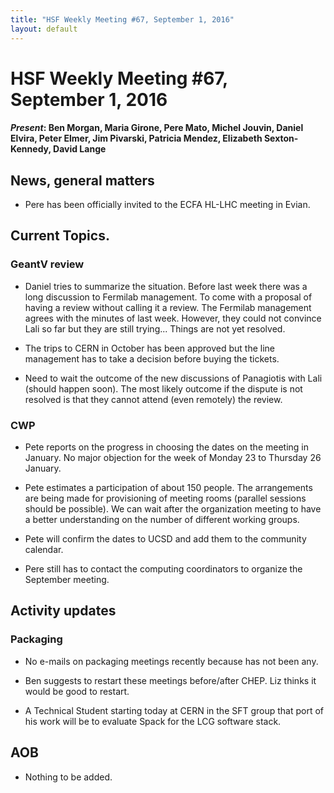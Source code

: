 ```yaml
---
title: "HSF Weekly Meeting #67, September 1, 2016"
layout: default
---
```


# HSF Weekly Meeting #67, September 1, 2016

#### *Present*: Ben Morgan, Maria Girone, Pere Mato, Michel Jouvin, Daniel Elvira, Peter Elmer, Jim Pivarski, Patricia Mendez, Elizabeth Sexton-Kennedy, David Lange 

## News, general matters

-   Pere has been officially invited to the ECFA HL-LHC meeting in Evian.

## Current Topics.

### GeantV review

-   Daniel tries to summarize the situation. Before last week there was a long discussion to Fermilab management. To come with a proposal of having a review without calling it a review. The Fermilab management agrees with the minutes of last week. However, they could not convince Lali so far but they are still trying... Things are not yet resolved.

-   The trips to CERN in October has been approved but the line management has to take a decision before buying the tickets.

-   Need to wait the outcome of the new discussions of Panagiotis with Lali (should happen soon). The most likely outcome if the dispute is not resolved is that they cannot attend (even remotely) the review.

### CWP

-   Pete reports on the progress in choosing the dates on the meeting in January. No major objection for the week of Monday 23 to Thursday 26 January.

-   Pete estimates a participation of about 150 people. The arrangements are being made for provisioning of meeting rooms (parallel sessions should be possible). We can wait after the organization meeting to have a better understanding on the number of different working groups.

-   Pete will confirm the dates to UCSD and add them to the community calendar.

-   Pere still has to contact the computing coordinators to organize the September meeting.

## Activity updates

### Packaging

-   No e-mails on packaging meetings recently because has not been any.

-   Ben suggests to restart these meetings before/after CHEP. Liz thinks it would be good to restart.

-   A Technical Student starting today at CERN in the SFT group that port of his work will be to evaluate Spack for the LCG software stack.

## AOB

-   Nothing to be added.


